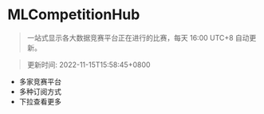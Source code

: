 # MLCompetitionHub

> 一站式显示各大数据竞赛平台正在进行的比赛，每天 16:00 UTC+8 自动更新。
  
> 更新时间: 2022-11-15T15:58:45+0800 

* 多家竞赛平台
* 多种订阅方式
* 下拉查看更多